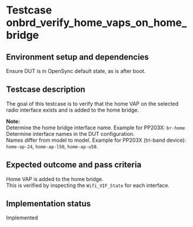 # Testcase onbrd_verify_home_vaps_on_home_bridge

## Environment setup and dependencies

Ensure DUT is in OpenSync default state, as is after boot.

## Testcase description

The goal of this testcase is to verify that the home VAP on the selected radio
interface exists and is added to the home bridge.

**Note:**\
Determine the home bridge interface name. Example for PP203X: `br-home`\
Determine interface names in the DUT configuration.\
Names differ from model to model. Example for PP203X (tri-band device):
`home-ap-24`, `home-ap-l50`, `home-ap-u50`.

## Expected outcome and pass criteria

Home VAP is added to the home bridge.\
This is verified by inspecting the `Wifi_VIF_State` for each interface.

## Implementation status

Implemented
